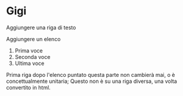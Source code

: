 # Gigi

Aggiungere una riga di testo

Aggiungere un elenco

1. Prima voce
2. Seconda voce
3. Ultima voce

Prima riga dopo l'elenco puntato questa parte non cambierà mai, o è concettualmente unitaria;
Questo non è su una riga diversa, una volta convertito in html.
